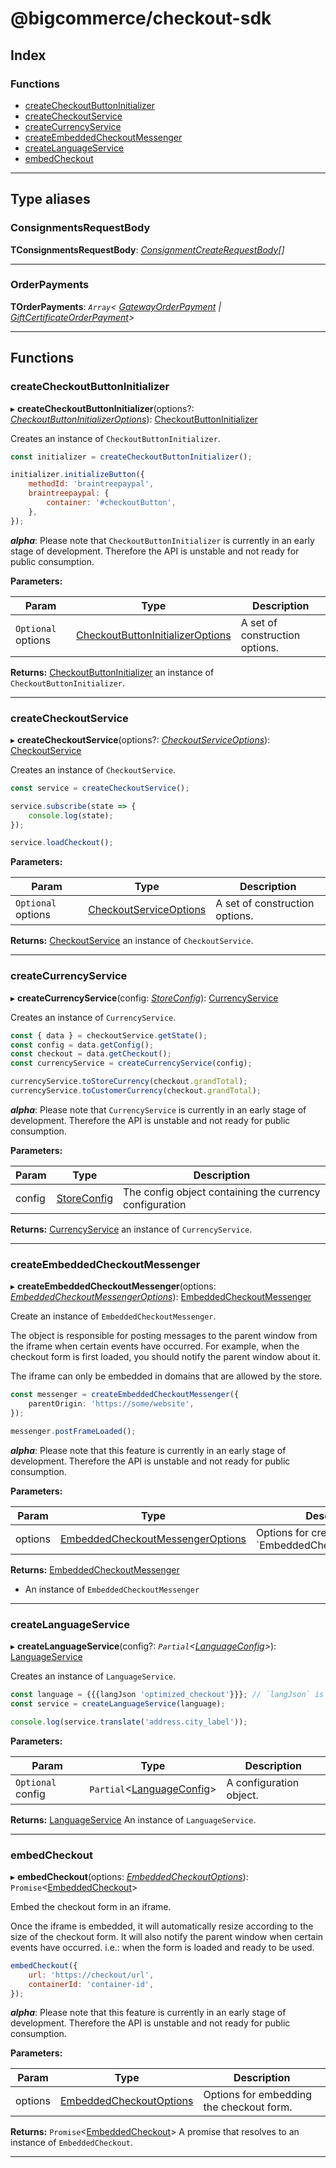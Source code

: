 
# @bigcommerce/checkout-sdk

## Index

### Functions

* [createCheckoutButtonInitializer](#createcheckoutbuttoninitializer)
* [createCheckoutService](#createcheckoutservice)
* [createCurrencyService](#createcurrencyservice)
* [createEmbeddedCheckoutMessenger](#createembeddedcheckoutmessenger)
* [createLanguageService](#createlanguageservice)
* [embedCheckout](#embedcheckout)

---

## Type aliases

<a id="consignmentsrequestbody"></a>

###  ConsignmentsRequestBody

**ΤConsignmentsRequestBody**: *[ConsignmentCreateRequestBody](interfaces/consignmentcreaterequestbody.md)[]*

___
<a id="orderpayments"></a>

###  OrderPayments

**ΤOrderPayments**: *`Array`< [GatewayOrderPayment](interfaces/gatewayorderpayment.md) &#124; [GiftCertificateOrderPayment](interfaces/giftcertificateorderpayment.md)>*

___

## Functions

<a id="createcheckoutbuttoninitializer"></a>

###  createCheckoutButtonInitializer

▸ **createCheckoutButtonInitializer**(options?: *[CheckoutButtonInitializerOptions](interfaces/checkoutbuttoninitializeroptions.md)*): [CheckoutButtonInitializer](classes/checkoutbuttoninitializer.md)

Creates an instance of `CheckoutButtonInitializer`.

```js
const initializer = createCheckoutButtonInitializer();

initializer.initializeButton({
    methodId: 'braintreepaypal',
    braintreepaypal: {
        container: '#checkoutButton',
    },
});
```

*__alpha__*: Please note that `CheckoutButtonInitializer` is currently in an early stage of development. Therefore the API is unstable and not ready for public consumption.

**Parameters:**

| Param | Type | Description |
| ------ | ------ | ------ |
| `Optional` options | [CheckoutButtonInitializerOptions](interfaces/checkoutbuttoninitializeroptions.md) |  A set of construction options. |

**Returns:** [CheckoutButtonInitializer](classes/checkoutbuttoninitializer.md)
an instance of `CheckoutButtonInitializer`.

___
<a id="createcheckoutservice"></a>

###  createCheckoutService

▸ **createCheckoutService**(options?: *[CheckoutServiceOptions](interfaces/checkoutserviceoptions.md)*): [CheckoutService](classes/checkoutservice.md)

Creates an instance of `CheckoutService`.

```js
const service = createCheckoutService();

service.subscribe(state => {
    console.log(state);
});

service.loadCheckout();
```

**Parameters:**

| Param | Type | Description |
| ------ | ------ | ------ |
| `Optional` options | [CheckoutServiceOptions](interfaces/checkoutserviceoptions.md) |  A set of construction options. |

**Returns:** [CheckoutService](classes/checkoutservice.md)
an instance of `CheckoutService`.

___
<a id="createcurrencyservice"></a>

###  createCurrencyService

▸ **createCurrencyService**(config: *[StoreConfig](interfaces/storeconfig.md)*): [CurrencyService](classes/currencyservice.md)

Creates an instance of `CurrencyService`.

```js
const { data } = checkoutService.getState();
const config = data.getConfig();
const checkout = data.getCheckout();
const currencyService = createCurrencyService(config);

currencyService.toStoreCurrency(checkout.grandTotal);
currencyService.toCustomerCurrency(checkout.grandTotal);
```

*__alpha__*: Please note that `CurrencyService` is currently in an early stage of development. Therefore the API is unstable and not ready for public consumption.

**Parameters:**

| Param | Type | Description |
| ------ | ------ | ------ |
| config | [StoreConfig](interfaces/storeconfig.md) |  The config object containing the currency configuration |

**Returns:** [CurrencyService](classes/currencyservice.md)
an instance of `CurrencyService`.

___
<a id="createembeddedcheckoutmessenger"></a>

###  createEmbeddedCheckoutMessenger

▸ **createEmbeddedCheckoutMessenger**(options: *[EmbeddedCheckoutMessengerOptions](interfaces/embeddedcheckoutmessengeroptions.md)*): [EmbeddedCheckoutMessenger](interfaces/embeddedcheckoutmessenger.md)

Create an instance of `EmbeddedCheckoutMessenger`.

The object is responsible for posting messages to the parent window from the iframe when certain events have occurred. For example, when the checkout form is first loaded, you should notify the parent window about it.

The iframe can only be embedded in domains that are allowed by the store.

```ts
const messenger = createEmbeddedCheckoutMessenger({
    parentOrigin: 'https://some/website',
});

messenger.postFrameLoaded();
```

*__alpha__*: Please note that this feature is currently in an early stage of development. Therefore the API is unstable and not ready for public consumption.

**Parameters:**

| Param | Type | Description |
| ------ | ------ | ------ |
| options | [EmbeddedCheckoutMessengerOptions](interfaces/embeddedcheckoutmessengeroptions.md) |  Options for creating \`EmbeddedCheckoutMessenger\` |

**Returns:** [EmbeddedCheckoutMessenger](interfaces/embeddedcheckoutmessenger.md)
- An instance of `EmbeddedCheckoutMessenger`

___
<a id="createlanguageservice"></a>

###  createLanguageService

▸ **createLanguageService**(config?: *`Partial`<[LanguageConfig](interfaces/languageconfig.md)>*): [LanguageService](classes/languageservice.md)

Creates an instance of `LanguageService`.

```js
const language = {{{langJson 'optimized_checkout'}}}; // `langJson` is a Handlebars helper provided by BigCommerce's Stencil template engine.
const service = createLanguageService(language);

console.log(service.translate('address.city_label'));
```

**Parameters:**

| Param | Type | Description |
| ------ | ------ | ------ |
| `Optional` config | `Partial`<[LanguageConfig](interfaces/languageconfig.md)> |  A configuration object. |

**Returns:** [LanguageService](classes/languageservice.md)
An instance of `LanguageService`.

___
<a id="embedcheckout"></a>

###  embedCheckout

▸ **embedCheckout**(options: *[EmbeddedCheckoutOptions](interfaces/embeddedcheckoutoptions.md)*): `Promise`<[EmbeddedCheckout](classes/embeddedcheckout.md)>

Embed the checkout form in an iframe.

Once the iframe is embedded, it will automatically resize according to the size of the checkout form. It will also notify the parent window when certain events have occurred. i.e.: when the form is loaded and ready to be used.

```js
embedCheckout({
    url: 'https://checkout/url',
    containerId: 'container-id',
});
```

*__alpha__*: Please note that this feature is currently in an early stage of development. Therefore the API is unstable and not ready for public consumption.

**Parameters:**

| Param | Type | Description |
| ------ | ------ | ------ |
| options | [EmbeddedCheckoutOptions](interfaces/embeddedcheckoutoptions.md) |  Options for embedding the checkout form. |

**Returns:** `Promise`<[EmbeddedCheckout](classes/embeddedcheckout.md)>
A promise that resolves to an instance of `EmbeddedCheckout`.

___

